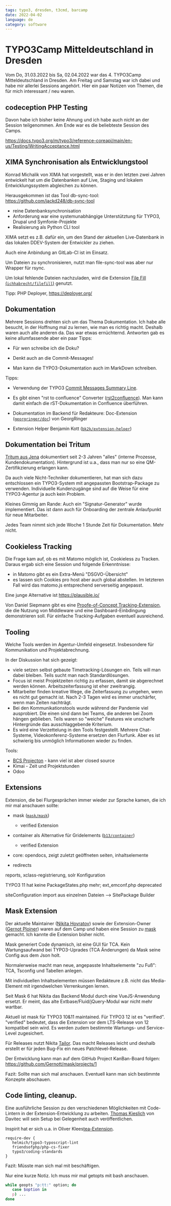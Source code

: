 ```yaml
---
tags: typo3, dresden, t3cmd, barcamp
date: 2022-04-02
language: de
category: software
---
```


# TYPO3Camp Mitteldeutschland in Dresden

Vom Do, 31.03.2022 bis Sa, 02.04.2022 war das 4. TYPO3Camp Mitteldeutschland in Dresden. Am Freitag und Samstag war ich dabei und habe mir allerlei Sessions angehört. Hier ein paar Notizen von Themen, die für mich interessant / neu waren.

## codeception PHP Testing

Davon habe ich bisher keine Ahnung und ich habe auch nicht an der Session teilgenommen. Am Ende war es die beliebteste Session des Camps.

https://docs.typo3.org/m/typo3/reference-coreapi/main/en-us/Testing/WritingAcceptance.html

## XIMA Synchronisation als Entwicklungstool

Konrad Michalik von XIMA hat vorgestellt, was er in den letzten zwei Jahren entwickelt hat um die Datenbanken auf Live, Staging und lokalem Entwicklungssystem abgleichen zu können.

Herausgekommen ist das Tool db-sync-tool: https://github.com/jackd248/db-sync-tool

* reine Datenbanksynchronisation
* Anforderung war eine systemunabhängige Unterstütztung für TYPO3, Drupal und Symfonie-Projekte
* Realisierung als Python CLI tool

XIMA setzt es z.B. dafür ein, um den Stand der aktuellen Live-Datenbank in das lokalen DDEV-System der Entwickler zu ziehen.

Auch eine Anbindung an GitLab-CI ist im Einsatz.

Um Dateien zu synchronisieren, nutzt man file-sync-tool was aber nur Wrapper für rsync.

Um lokal fehlende Dateien nachzuladen, wird die Extension [File Fill (`ichhabrecht/filefill`)](https://extensions.typo3.org/extension/filefill) genutzt.

Tipp: PHP Deployer, https://deployer.org/


## Dokumentation

Mehrere Sessions drehten sich um das Thema Dokumentation. Ich habe alle besucht, in der Hoffnung mal zu lernen, wie man es richtig macht. Deshalb waren auch alle anderen da. Das war etwas ernüchternd. Antworten gab es keine allumfassende aber ein paar Tipps:

* Für wen schreibe ich die Doku?

* Denkt auch an die Commit-Messages!

* Man kann die TYPO3-Dokumentation auch im MarkDown schreiben.

Tipps:

* Verwendung der TYPO3 [Commit Messages Summary Line](https://docs.typo3.org/m/typo3/guide-contributionworkflow/main/en-us/Appendix/CommitMessage.html#summary-line-first-line).

* Es gibt einen "rst to confluence" Converter ([rst2confluence](https://pypi.org/project/rst2confluence/)). Man kann damit einfach die rST-Dokumentation in Confluence überführen.

* Dokumentation im Backend für Redakteure: Doc-Extension ([`georgringer/doc`](https://github.com/georgringer/doc)) von GeorgRinger

* Extension Helper Benjamin Kott ([`bk2k/extension-helper`](https://github.com/benjaminkott/extension-helper))

## Dokumentation bei Tritum

[Tritum aus Jena](https://www.tritum.de/) dokumentiert seit 2-3 Jahren "alles" (interne Prozesse, Kundendokumentation). Hintergrund ist u.a., dass man nur so eine QM-Zertifikzierung erlangen kann.

Da auch viele Nicht-Techniker dokumentieren, hat man sich dazu entschlossen ein TYPO3-System mit angepassten Bootstrap-Package zu verwenden. Individuelle Kundenzugänge sind auf die Weise für eine TYPO3-Agentur ja auch kein Problem.

Kleines Gimmig am Rande: Auch ein "Signatur-Generator" wurde implementiert. Das ist dann auch für Onboarding der zentrale Anlaufpunkt für neue Mitarbeiter.

Jedes Team nimmt sich jede Woche 1 Stunde Zeit für Dokumentation. Mehr nicht.

## Cookieless Tracking

Die Frage kam auf, ob es mit Matomo möglich ist, Cookieless zu Tracken. Daraus ergab sich eine Session und folgende Erkenntnisse:

* in Matomo gibt es ein Extra-Menü "DSGVO-Übersicht"
* es lassen sich Cookies pro host aber auch global abstellen. Im letzteren Fall wird das matomo.js entsprechend serverseitig angepasst.

Eine junge Alternative ist https://plausible.io/

Von Daniel Siepmann gibt es eine [Proofe-of-Concept Tracking-Extension](https://daniel-siepmann.de/projects/typo3-extension-tracking.html), die die Nutzung von Middleware und eine Dashboard-Einbdingung demonstrieren soll. Für einfache Tracking-Aufgaben eventuell ausreichend.

## Tooling

Welche Tools werden im Agentur-Umfeld eingesetzt. Insbesondere für Kommunikation und Projektabrechnung.

In der Diskussion hat sich gezeigt:

* viele setzen selbst gebaute Timetracking-Lösungen ein. Teils will man dabei bleiben. Teils sucht man nach Standardlösungen.
* Focus ist meist Projektzeiten richtig zu erfassen, damit sie abgerechnet werden können. Arbeitszeiterfassung ist eher zweitrangig.
* Mitarbeiter finden kreative Wege, die Zeiterfassung zu umgehen, wenn es nicht gut gemacht ist. Nach 2-3 Tagen wird es immer unschärfer, wenn man Zeiten nachträgt.
* Bei den Kommunikationstools wurde während der Pandemie viel ausprobiert. Die einen sind dann bei Teams, die anderen bei Zoom hängen geblieben. Teils waren so "weiche" Features wie unscharfe Hintergründe das ausschlaggebende Kriterium.
* Es wird eine Verzettelung in den Tools festgestellt. Mehrere Chat-Systeme, Videokonferenz-Systeme ersetzen den Flurfunk. Aber es ist schwierig bis unmöglich Informationen wieder zu finden.

Tools:

* [BCS Projecton](https://www.projektron.de/projektmanagementsoftware/) - kann viel ist aber closed source
* Kimai - Zeit und Projektstunden
* Odoo


## Extensions

Extension, die bei Flurgesprächen immer wieder zur Sprache kamen, die ich mir mal anschauen sollte:

* mask ([`mask/mask`](https://github.com/Gernott/mask))
  *  verified Extension

* container als Alternative für Gridelements ([`b13/container`](https://github.com/b13/container))
  *  verified Extension

* core: opendocs, zeigt zuletzt geöffneten seiten, inhaltselemente

* redirects

reports, xclass-registrierung, solr Konfiguration


TYPO3 11 hat keine PackageStates.php mehr; ext_emconf.php deprecated

siteConfiguration import aus einzelnen Dateien --> SitePackage Builder

## Mask Extension

Der aktuelle Maintainer ([Nikita Hovratov](https://github.com/nhovratov)) sowie der Extension-Owner ([Gernot Ploiner](https://github.com/Gernott)) waren auf dem Camp und haben eine Session zu [mask](https://extensions.typo3.org/extension/mask) gemacht. Ich kannte die Extension bisher nicht.

Mask generiert Code dynamisch, ist eine GUI für TCA. Kein Wartungsaufwand bei TYPO3-Uprades (TCA Änderungen) da Mask seine Config aus dem Json holt.

Normalerweise macht man neue, angepasste Inhaltselemente "zu Fuß": TCA, Tsconfig und Tabellen anlegen.

Mit individuellen Inhaltselementen müssen Redakteure z.B. nicht das Media-Element mit irgendwelchen Verrenkungen lernen.

Seit Mask 6 hat Nikita das Backend Modul durch eine  VueJS-Anwendung ersetzt. Er meint, das alte Extbase/Fluid/jQuery-Modul war nicht mehr wartbar.

Aktuell ist mask für TYPO3 10&11 maintained. Für TYPO3 12 ist es "verified". "verified" bedeutet, dass die Extension vor dem LTS-Release von 12 kompatibel sein wird. Es werden zudem bestimmte Wartungs- und Service-Level zugesichert.

Für Releases nutzt Nikita [Tailor](https://github.com/TYPO3/tailor). Das macht Releases leicht und deshalb erstellt er für jeden Bug-Fix ein neues Patchlevel-Release.

Der Entwicklung kann man auf dem GitHub Project KanBan-Board folgen: https://github.com/Gernott/mask/projects/1

Fazit: Sollte man sich mal anschauen. Eventuell kann man sich bestimmte Konzepte abschauen.

## Code linting, cleanup.

Eine ausführliche Session zu den verschiedenen Möglichkeiten mit Code-Lintern in der Extension-Entwicklung zu arbeiten. [Thomas Kieslich](https://www.thomaskieslich.de/) von Davitec will sein Setup bei Gelegenheit auch veröffentlichen.

Inspirit hat er sich u.a. in Oliver Klees[tea-Extension](https://github.com/oliverklee/ext-tea).

```
require-dev {
   helmich/typo3-typoscript-lint
   friendsofphp/php-cs-fixer
   typo3/coding-standards
}
```
Fazit: Müsste man sich mal mit beschäftigen.

Nur eine kurze Notiz. Ich muss mir mal getopts mit bash anschauen.

```bash
while geopts "p:tt:" option; do
   case $option in
   p) ...
done
```
